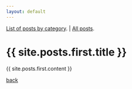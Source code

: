 ```yaml
---
layout: default
---
```


[List of posts by category](./categories.html).
 | [All posts](./blog.html).


<h1>{{ site.posts.first.title }}</h1>
{{ site.posts.first.content }}

[back](./)
